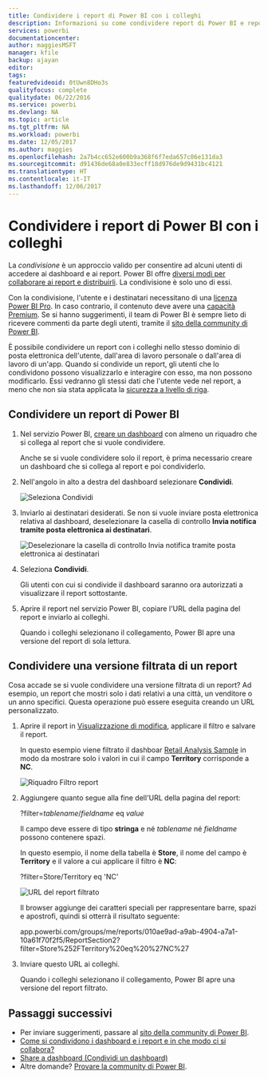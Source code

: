 ```yaml
---
title: Condividere i report di Power BI con i colleghi
description: Informazioni su come condividere report di Power BI e report filtrati con i colleghi all'interno dell'organizzazione.
services: powerbi
documentationcenter: 
author: maggiesMSFT
manager: kfile
backup: ajayan
editor: 
tags: 
featuredvideoid: 0tUwn8DHo3s
qualityfocus: complete
qualitydate: 06/22/2016
ms.service: powerbi
ms.devlang: NA
ms.topic: article
ms.tgt_pltfrm: NA
ms.workload: powerbi
ms.date: 12/05/2017
ms.author: maggies
ms.openlocfilehash: 2a7b4cc652e600b9a368f6f7eda657c06e131da3
ms.sourcegitcommit: d91436de68a0e833ecff18d976de9d9431bc4121
ms.translationtype: HT
ms.contentlocale: it-IT
ms.lasthandoff: 12/06/2017
---
```

# <a name="share-power-bi-reports-with-your-coworkers"></a>Condividere i report di Power BI con i colleghi
La *condivisione* è un approccio valido per consentire ad alcuni utenti di accedere ai dashboard e ai report. Power BI offre [diversi modi per collaborare ai report e distribuirli](service-how-to-collaborate-distribute-dashboards-reports.md). La condivisione è solo uno di essi.

Con la condivisione, l'utente e i destinatari necessitano di una [licenza Power BI Pro](service-free-vs-pro.md). In caso contrario, il contenuto deve avere una [capacità Premium](service-premium.md). Se si hanno suggerimenti, il team di Power BI è sempre lieto di ricevere commenti da parte degli utenti, tramite il [sito della community di Power BI](https://community.powerbi.com/).

È possibile condividere un report con i colleghi nello stesso dominio di posta elettronica dell'utente, dall'area di lavoro personale o dall'area di lavoro di un'app. Quando si condivide un report, gli utenti che lo condividono possono visualizzarlo e interagire con esso, ma non possono modificarlo. Essi vedranno gli stessi dati che l'utente vede nel report, a meno che non sia stata applicata la [sicurezza a livello di riga](service-admin-rls.md). 

## <a name="share-a-power-bi-report"></a>Condividere un report di Power BI
1. Nel servizio Power BI, [creare un dashboard](service-dashboard-create.md) con almeno un riquadro che si collega al report che si vuole condividere. 
   
    Anche se si vuole condividere solo il report, è prima necessario creare un dashboard che si collega al report e poi condividerlo. 

1. Nell'angolo in alto a destra del dashboard selezionare **Condividi**.

     ![Seleziona Condividi](media/service-share-reports/power-bi-share-upper-right.png)
  
2. Inviarlo ai destinatari desiderati. Se non si vuole inviare posta elettronica relativa al dashboard, deselezionare la casella di controllo **Invia notifica tramite posta elettronica ai destinatari**.

     ![Deselezionare la casella di controllo Invia notifica tramite posta elettronica ai destinatari](media/service-share-reports/power-bi-share-dont-send-mail.png)

4. Seleziona **Condividi**.

      Gli utenti con cui si condivide il dashboard saranno ora autorizzati a visualizzare il report sottostante. 

1. Aprire il report nel servizio Power BI, copiare l'URL della pagina del report e inviarlo ai colleghi. 
   
    Quando i colleghi selezionano il collegamento, Power BI apre una versione del report di sola lettura.

## <a name="share-a-filtered-version-of-a-report"></a>Condividere una versione filtrata di un report
Cosa accade se si vuole condividere una versione filtrata di un report? Ad esempio, un report che mostri solo i dati relativi a una città, un venditore o un anno specifici. Questa operazione può essere eseguita creando un URL personalizzato.

1. Aprire il report in [Visualizzazione di modifica](service-reading-view-and-editing-view.md), applicare il filtro e salvare il report.
   
   In questo esempio viene filtrato il dashboar [Retail Analysis Sample](sample-tutorial-connect-to-the-samples.md) in modo da mostrare solo i valori in cui il campo **Territory** corrisponde a **NC**.
   
   ![Riquadro Filtro report](media/service-share-reports/power-bi-filter-report2.png)
2. Aggiungere quanto segue alla fine dell'URL della pagina del report:
   
   ?filter=*tablename*/*fieldname* eq *value*
   
    Il campo deve essere di tipo **stringa** e né *tablename* né *fieldname* possono contenere spazi.
   
   In questo esempio, il nome della tabella è **Store**, il nome del campo è **Territory** e il valore a cui applicare il filtro è **NC**:
   
    ?filter=Store/Territory eq 'NC'
   
   ![URL del report filtrato](media/service-share-reports/power-bi-filter-url3.png)
   
   Il browser aggiunge dei caratteri speciali per rappresentare barre, spazi e apostrofi, quindi si otterrà il risultato seguente:
   
   app.powerbi.com/groups/me/reports/010ae9ad-a9ab-4904-a7a1-10a61f70f2f5/ReportSection2?filter=Store%252FTerritory%20eq%20%27NC%27

3. Inviare questo URL ai colleghi. 
   
   Quando i colleghi selezionano il collegamento, Power BI apre una versione del report filtrato.

## <a name="next-steps"></a>Passaggi successivi
* Per inviare suggerimenti, passare al [sito della community di Power BI](https://community.powerbi.com/).
* [Come si condividono i dashboard e i report e in che modo ci si collabora?](service-how-to-collaborate-distribute-dashboards-reports.md)
* [Share a dashboard (Condividi un dashboard)](service-share-dashboards.md)
* Altre domande? [Provare la community di Power BI](http://community.powerbi.com/).

